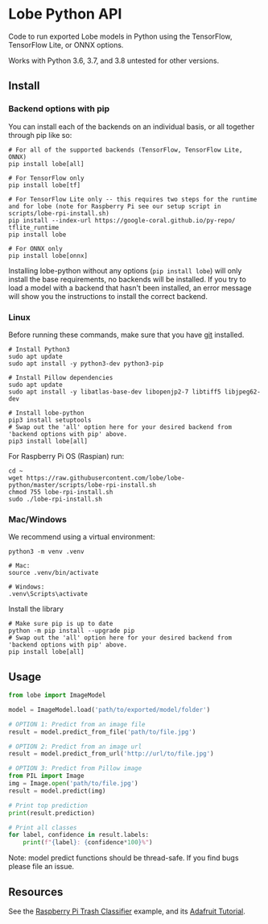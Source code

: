 # Lobe Python API
Code to run exported Lobe models in Python using the TensorFlow, TensorFlow Lite, or ONNX options.

Works with Python 3.6, 3.7, and 3.8 untested for other versions.

## Install
### Backend options with pip
You can install each of the backends on an individual basis, or all together through pip like so:
```shell
# For all of the supported backends (TensorFlow, TensorFlow Lite, ONNX)
pip install lobe[all]

# For TensorFlow only
pip install lobe[tf]

# For TensorFlow Lite only -- this requires two steps for the runtime and for lobe (note for Raspberry Pi see our setup script in scripts/lobe-rpi-install.sh)
pip install --index-url https://google-coral.github.io/py-repo/ tflite_runtime 
pip install lobe

# For ONNX only
pip install lobe[onnx]
```

Installing lobe-python without any options (`pip install lobe`) will only install the base requirements, no backends will be installed.
If you try to load a model with a backend that hasn't been installed, an error message will
show you the instructions to install the correct backend.

### Linux
Before running these commands, make sure that you have [git](https://git-scm.com/download/linux) installed.

```shell script
# Install Python3
sudo apt update
sudo apt install -y python3-dev python3-pip

# Install Pillow dependencies
sudo apt update
sudo apt install -y libatlas-base-dev libopenjp2-7 libtiff5 libjpeg62-dev

# Install lobe-python
pip3 install setuptools
# Swap out the 'all' option here for your desired backend from 'backend options with pip' above.
pip3 install lobe[all]
```

For Raspberry Pi OS (Raspian) run:
```shell script
cd ~
wget https://raw.githubusercontent.com/lobe/lobe-python/master/scripts/lobe-rpi-install.sh
chmod 755 lobe-rpi-install.sh
sudo ./lobe-rpi-install.sh
```

### Mac/Windows
We recommend using a virtual environment:
```shell script
python3 -m venv .venv

# Mac:
source .venv/bin/activate

# Windows:
.venv\Scripts\activate
```
Install the library
```shell script
# Make sure pip is up to date
python -m pip install --upgrade pip
# Swap out the 'all' option here for your desired backend from 'backend options with pip' above.
pip install lobe[all]
```

## Usage
```python
from lobe import ImageModel

model = ImageModel.load('path/to/exported/model/folder')

# OPTION 1: Predict from an image file
result = model.predict_from_file('path/to/file.jpg')

# OPTION 2: Predict from an image url
result = model.predict_from_url('http://url/to/file.jpg')

# OPTION 3: Predict from Pillow image
from PIL import Image
img = Image.open('path/to/file.jpg')
result = model.predict(img)

# Print top prediction
print(result.prediction)

# Print all classes
for label, confidence in result.labels:
    print(f"{label}: {confidence*100}%")

```
Note: model predict functions should be thread-safe. If you find bugs please file an issue.

## Resources

See the [Raspberry Pi Trash Classifier](https://github.com/microsoft/TrashClassifier) example, and its [Adafruit Tutorial](https://learn.adafruit.com/lobe-trash-classifier-machine-learning).
